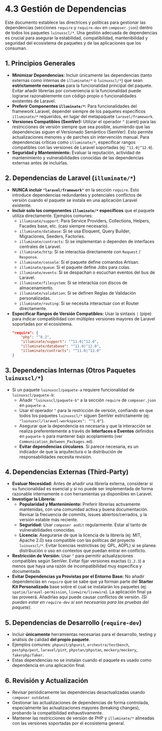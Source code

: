 # 4.3 Gestión de Dependencias

Este documento establece las directrices y políticas para gestionar las dependencias (secciones `require` y `require-dev` en `composer.json`) dentro de todos los paquetes `luinuxscl/*`. Una gestión adecuada de dependencias es crucial para asegurar la estabilidad, compatibilidad, mantenibilidad y seguridad del ecosistema de paquetes y de las aplicaciones que los consuman.

## 1. Principios Generales

* **Minimizar Dependencias:** Incluir únicamente las dependencias (tanto externas como internas de `illuminate/*` o `luinuxscl/*`) que sean **estrictamente necesarias** para la funcionalidad principal del paquete. Evitar añadir librerías por conveniencia si la funcionalidad puede lograrse razonablemente con código propio o funcionalidades existentes de Laravel.
* **Preferir Componentes `illuminate/*`:** Para funcionalidades del framework Laravel, depender siempre de los paquetes específicos `illuminate/*` requeridos, en lugar del metapaquete `laravel/framework`.
* **Versiones Compatibles (SemVer):** Utilizar el operador `^` (caret) para las restricciones de versión siempre que sea posible, asumiendo que las dependencias siguen el Versionado Semántico (SemVer). Esto permite actualizaciones menores y de parches sin intervención manual. Para dependencias críticas como `illuminate/*`, especificar rangos compatibles con las versiones de Laravel soportadas (ej: `^11.0|^12.0`).
* **Seguridad y Mantenimiento:** Evaluar la reputación, actividad de mantenimiento y vulnerabilidades conocidas de las dependencias externas antes de incluirlas.

## 2. Dependencias de Laravel (`illuminate/*`)

* **NUNCA incluir `"laravel/framework"`** en la sección `require`. Esto introduce dependencias redundantes y potenciales conflictos de versión cuando el paquete se instala en una aplicación Laravel existente.
* **Incluir solo los componentes `illuminate/*` específicos** que el paquete utiliza directamente. Ejemplos comunes:
    * `illuminate/support`: Para Service Providers, Collections, Helpers, Facades base, etc. (casi siempre necesario).
    * `illuminate/database`: Si se usa Eloquent, Query Builder, Migraciones, Seeders, Factories.
    * `illuminate/contracts`: Si se implementan o dependen de interfaces centrales de Laravel.
    * `illuminate/http`: Si se interactúa directamente con `Request` / `Response`.
    * `illuminate/console`: Si el paquete define comandos Artisan.
    * `illuminate/queue`: Si el paquete define Jobs para colas.
    * `illuminate/events`: Si se despachan o escuchan eventos del bus de Laravel.
    * `illuminate/filesystem`: Si se interactúa con discos de almacenamiento.
    * `illuminate/validation`: Si se definen Reglas de Validación personalizadas.
    * `illuminate/routing`: Si se necesita interactuar con el Router directamente.
* **Especificar Rangos de Versión Compatibles:** Usar la sintaxis `|` (pipe) para indicar compatibilidad con múltiples versiones mayores de Laravel soportadas por el ecosistema.
    ```json
    "require": {
        "php": "^8.2",
        "illuminate/support": "^11.0|^12.0",
        "illuminate/database": "^11.0|^12.0",
        "illuminate/contracts": "^11.0|^12.0"
    }
    ```

## 3. Dependencias Internas (Otros Paquetes `luinuxscl/*`)

* Si un paquete `luinuxscl/paquete-a` requiere funcionalidad de `luinuxscl/paquete-b`:
    * Añadir `"luinuxscl/paquete-b"` a la sección `require` de `composer.json` en `paquete-a`.
    * Usar el operador `^` para la restricción de versión, confiando en que todos los paquetes `luinuxscl/*` siguen SemVer estrictamente (ej: `"luinuxscl/laravel-workspaces": "^1.0"`).
    * Asegurar que la dependencia es necesaria y que la interacción se realiza preferentemente a través de **Interfaces o Eventos** definidos en `paquete-b` para mantener bajo acoplamiento (ver `Communication_Between_Packages.md`).
    * **Evitar dependencias circulares**. Si parece necesaria, es un indicador de que la arquitectura o la distribución de responsabilidades necesita revisión.

## 4. Dependencias Externas (Third-Party)

* **Evaluar Necesidad:** Antes de añadir una librería externa, considerar si su funcionalidad es esencial y si no puede ser implementada de forma razonable internamente o con herramientas ya disponibles en Laravel.
* **Investigar la Librería:**
    * **Popularidad y Mantenimiento:** Preferir librerías activamente mantenidas, con una comunidad activa y buena documentación. Revisar la frecuencia de commits, issues abiertos/cerrados, y la versión estable más reciente.
    * **Seguridad:** Usar `composer audit` regularmente. Estar al tanto de vulnerabilidades conocidas.
    * **Licencia:** Asegurarse de que la licencia de la librería (ej: MIT, Apache 2.0) sea compatible con las políticas del proyecto `luinuxscl/*`. Evitar licencias restrictivas (ej: GPL, AGPL) si se planea distribución o uso en contextos que puedan entrar en conflicto.
* **Restricción de Versión:** Usar `^` para permitir actualizaciones compatibles según SemVer. Evitar fijar versiones exactas (`1.2.3`) a menos que haya una razón de incompatibilidad muy específica y documentada.
* **Evitar Dependencias ya Provistas por el Entorno Base:** No añadir dependencias en `require` que se sabe que ya forman parte del **Starter Kit Personalizado** base sobre el cual se instalarán los paquetes (ej: `spatie/laravel-permission`, `livewire/livewire`). La aplicación final ya las proveerá. Añadirlas aquí puede causar conflictos de versión. *(Sí pueden estar en `require-dev` si son necesarias para las pruebas del paquete)*.

## 5. Dependencias de Desarrollo (`require-dev`)

* Incluir **únicamente** herramientas necesarias para el desarrollo, testing y análisis de calidad **del propio paquete**.
* Ejemplos comunes: `phpunit/phpunit`, `orchestra/testbench`, `pestphp/pest`, `laravel/pint`, `phpstan/phpstan`, `mockery/mockery`, `fakerphp/faker`.
* Estas dependencias no se instalan cuando el paquete es usado como dependencia en una aplicación final.

## 6. Revisión y Actualización

* Revisar periódicamente las dependencias desactualizadas usando `composer outdated`.
* Gestionar las actualizaciones de dependencias de forma controlada, especialmente las actualizaciones mayores (breaking changes), probando la compatibilidad exhaustivamente.
* Mantener las restricciones de versión de PHP y `illuminate/*` alineadas con las versiones soportadas por el ecosistema general.